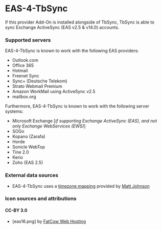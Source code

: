 # EAS-4-TbSync

If this provider Add-On is installed alongside of TbSync, TbSync is able to sync Exchange ActiveSync (EAS v2.5 & v14.0) accounts.

### Supported servers

EAS-4-TbSync is known to work with the following EAS providers:
* Outlook.com
* Office 365
* Hotmail
* Freenet Sync
* Sync+ (Deutsche Telekom)
* Strato Webmail Premium
* Amazon WorkMail using ActiveSync v2.5
* mailbox.org

Furthermore, EAS-4-TbSync is known to work with the following server systems:
* Microsoft Exchange [_if supporting Exchange ActiveSync (EAS), and not only Exchange WebServices (EWS)_]
* SOGo
* Kopano (Zarafa)
* Horde
* Sonicle WebTop
* Tine 2.0
* Kerio
* Zoho (EAS 2.5)

### External data sources

* EAS-4-TbSync uses a [timezone mapping](https://github.com/mj1856/TimeZoneConverter/blob/master/src/TimeZoneConverter/Data/Mapping.csv.gz) provided by [Matt Johnson](https://github.com/mj1856)

### Icon sources and attributions

#### CC-BY 3.0
* [eas16.png] by [FatCow Web Hosting](https://www.iconfinder.com/icons/64484/exchange_ms_icon)
